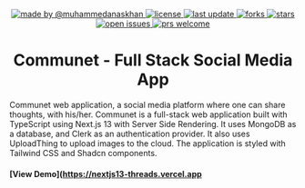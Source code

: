 <a name="readme-top"></a>

<p align="center">
<!-- Badges -->
  <a href="https://github.com/muhammedanaskhan">
    <img src="https://custom-icon-badges.demolab.com/badge/made%20by%20-ladunjexa-556bf2?style=flat-square&logo=github&logoColor=white&labelColor=101827" alt="made by @muhammedanaskhan" />
  </a>
  <a href="https://github.com/muhammedanaskhan/communet/blob/main/LICENSE">
    <img src="https://img.shields.io/badge/license-MIT-blue.svg" alt="license" />
  </a>
  <a href="">
    <img src="https://img.shields.io/github/last-commit/ladunjexa/nextjs13-threads" alt="last update" />
  </a>
  <a href="https://github.com/muhammedanaskhan/communet/network/members">
    <img src="https://img.shields.io/github/forks/muhammedanaskhan/communet" alt="forks" />
  </a>
  <a href="https://github.com/muhammedanaskhan/communet/stargazers">
    <img src="https://img.shields.io/github/stars/muhammedanaskhan/communet" alt="stars" />
  </a>
  <a href="https://github.com/muhammedanaskhan/communet/issues/">
    <img src="https://img.shields.io/github/issues/muhammedanaskhan/communet" alt="open issues" />
  </a>
  <a href="https://github.com/muhammedanaskhan/communet/issues/">
    <img src="https://img.shields.io/badge/PRs-welcome-pink.svg" alt="prs welcome" />
  </a>
</p>

<h1 align="center">Communet - Full Stack Social Media App</h1>

Communet web application, a social media platform where one can share thoughts, with his/her. Communet is a full-stack web application built with TypeScript using Next.js 13 with Server Side Rendering. It uses MongoDB as a database, and Clerk as an authentication provider. It also uses UploadThing to upload images to the cloud. The application is styled with Tailwind CSS and Shadcn components.

#### [View Demo](https://nextjs13-threads.vercel.app
